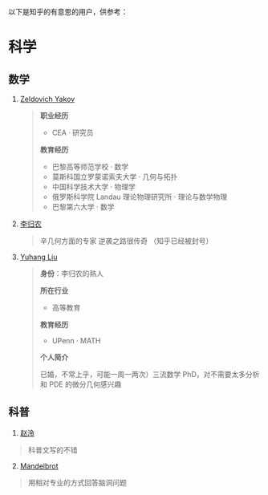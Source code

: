 以下是知乎的有意思的用户，供参考：

# 科学

## 数学

1. [Zeldovich Yakov](https://www.zhihu.com/people/an-de-lie-ze-man/answers/by_votes)

   > **职业经历**
   >
   > - CEA · 研究员
   >
   > **教育经历**
   >
   > - 巴黎高等师范学校 · 数学
   > - 莫斯科国立罗蒙诺索夫大学 · 几何与拓扑
   > - 中国科学技术大学 · 物理学
   > - 俄罗斯科学院 Landau 理论物理研究所 · 理论与数学物理
   > - 巴黎第六大学 · 数学

2. [李归农](https://www.zhihu.com/collection/288803880)

   > 辛几何方面的专家
   > 逆袭之路很传奇
   > （知乎已经被封号）

3. [Yuhang Liu](https://www.zhihu.com/people/yuhang-liu-34)

   > **身份**：李归农的熟人
   >
   > **所在行业**
   >
   > - 高等教育
   >
   > **教育经历**
   >
   > - UPenn · MATH
   >
   > **个人简介**
   >
   > 已婚，不常上乎，可能一周一两次）三流数学 PhD，对不需要太多分析和 PDE 的微分几何感兴趣

## 科普

1. [赵泠](https://www.zhihu.com/people/MarryMea)

> 科普文写的不错

2. [Mandelbrot](https://www.zhihu.com/people/mandelbrot-11)

> 用相对专业的方式回答脑洞问题
